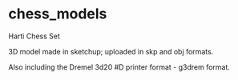 # chess_models
Harti Chess Set

3D model made in sketchup; uploaded in skp and obj formats. 

Also including the Dremel 3d20 #D printer format - g3drem format.
